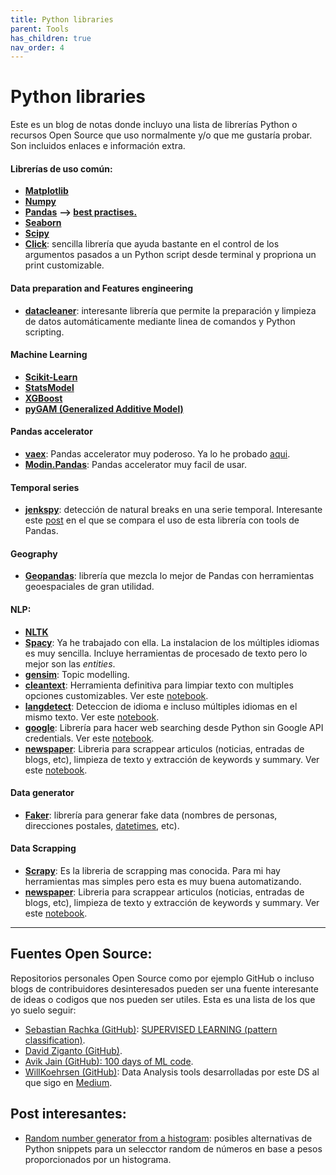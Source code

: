 ```yaml
---
title: Python libraries
parent: Tools
has_children: true
nav_order: 4
---
```


# Python libraries

Este es un blog de notas donde incluyo una lista de librerías Python o recursos Open Source que uso normalmente y/o que me gustaría probar. Son incluidos enlaces e información extra.

#### Librerías de uso común:

* [**Matplotlib**](https://matplotlib.org/stable/genindex.html)
* [**Numpy**](https://numpy.org/doc/stable/reference/index.html)
* [**Pandas**](https://pandas.pydata.org/pandas-docs/stable/reference/index.html) **--\> [best practises.](https://www.google.com/url?q=https%3A%2F%2Fsites.google.com%2Fview%2Fnotesds%2Ftools%2Ftools-librer%25C3%25ADas-python%2Fpandas-best-practises&sa=D&sntz=1&usg=AFQjCNHAkevuYwuDbGCCiHHqm_xEf1C0Sg)**
* [**Seaborn**](https://www.google.com/url?q=https%3A%2F%2Fseaborn.pydata.org%2Fapi.html&sa=D&sntz=1&usg=AFQjCNEn69NpThySqo9EmYcdDEEBoZYalQ)
* [**Scipy**](https://www.google.com/url?q=https%3A%2F%2Fdocs.scipy.org%2Fdoc%2Fscipy%2Freference%2Fsearch.html%3Fq%3D&sa=D&sntz=1&usg=AFQjCNGNXBUPdYUxISTCIaC-aIrDOQxvyw)
* [**Click**](http://www.google.com/url?q=http%3A%2F%2Fclick.pocoo.org%2F5%2F&sa=D&sntz=1&usg=AFQjCNGrBm4ncdPVx7gzt80rrQXO0WaEPQ): sencilla librería que ayuda bastante en el control de los argumentos pasados a un Python script desde terminal y propriona un print customizable.

#### Data preparation and Features engineering

* [**datacleaner**](https://www.google.com/url?q=https%3A%2F%2Fgithub.com%2Frhiever%2Fdatacleaner&sa=D&sntz=1&usg=AFQjCNE3HhQ488Ybd0bU3FsEdQwlg4WlyQ): interesante librería que permite la preparación y limpieza de datos automáticamente mediante linea de comandos y Python scripting.

#### Machine Learning

* [**Scikit-Learn**](http://www.google.com/url?q=http%3A%2F%2Fscikit-learn.org%2Fstable%2Fdocumentation.html&sa=D&sntz=1&usg=AFQjCNHOVAg7ULuWmkOPJd1pum6jEzmmIg)
* [**StatsModel**](https://www.google.com/url?q=https%3A%2F%2Fwww.statsmodels.org%2Fstable%2Fsearch.html%3Fq%3D&sa=D&sntz=1&usg=AFQjCNH9uXR-pz0x5O5nAk-63L5s5_gZjA)
* [**XGBoost**](https://www.google.com/url?q=https%3A%2F%2Fxgboost.readthedocs.io%2Fen%2Flatest%2F&sa=D&sntz=1&usg=AFQjCNEuAmKqjZ1SXVK7X1RAeWAgYqJz8g)
* [**pyGAM (Generalized Additive Model)**](https://www.google.com/url?q=https%3A%2F%2Fgithub.com%2Fdswah%2FpyGAM&sa=D&sntz=1&usg=AFQjCNF4-1eSGyXPfYO8OqYRUPR391vsLA)

#### Pandas accelerator

* [**vaex**](https://vaex.io/docs/index.html): Pandas accelerator muy poderoso. Ya lo he probado [aqui](https://github.com/jmquintana79/utilsDS/blob/master/notebooks/pandas_accelerators/overview-vaex.ipynb).
* [**Modin.Pandas**](https://www.google.com/url?q=https%3A%2F%2Fmodin.readthedocs.io%2Fen%2Flatest%2F&sa=D&sntz=1&usg=AFQjCNG29bwPv-t4T-FASNQTfPKRkXXZPA): Pandas accelerator muy facil de usar. 

#### Temporal series

* [**jenkspy**](https://www.google.com/url?q=https%3A%2F%2Fgithub.com%2Fmthh%2Fjenkspy&sa=D&sntz=1&usg=AFQjCNHaCDdcyLpnTu4SRuX_dvS_Lw2j4Q): detección de natural breaks en una serie temporal. Interesante este [post](https://www.google.com/url?q=https%3A%2F%2Fpbpython.com%2Fnatural-breaks.html&sa=D&sntz=1&usg=AFQjCNGiJqjfI5Wp3qqH8tshXyF4aIJXnQ) en el que se compara el uso de esta librería con tools de Pandas.

#### Geography

* [**Geopandas**](https://www.google.com/url?q=https%3A%2F%2Fgeopandas.org%2F&sa=D&sntz=1&usg=AFQjCNG87v8Dh8eUFsFQbA4CW9K9ik6d-A): librería que mezcla lo mejor de Pandas con herramientas geoespaciales de gran utilidad.

#### NLP:

* [**NLTK**](https://www.google.com/url?q=https%3A%2F%2Fwww.nltk.org%2F&sa=D&sntz=1&usg=AFQjCNEnV2KI7wCOl3HrUNd8f-_5Aj-gYw)
* [**Spacy**](https://www.google.com/url?q=https%3A%2F%2Fspacy.io%2F&sa=D&sntz=1&usg=AFQjCNFBGy33uUWn3gdYH_f6alIIPOCmWg): Ya he trabajado con ella. La instalacion de los múltiples idiomas es muy sencilla. Incluye herramientas de procesado de texto pero lo mejor son las *entities*.
* [**gensim**](https://www.google.com/url?q=https%3A%2F%2Fradimrehurek.com%2Fgensim%2F&sa=D&sntz=1&usg=AFQjCNG0xOWIYifNbrTugl9kKJmtKz8_-Q): Topic modelling.
* [**cleantext**](https://pypi.org/project/cleantext/): Herramienta definitiva para limpiar texto con multiples opciones customizables. Ver este [notebook](https://github.com/jmquintana79/utilsDS/blob/master/notebooks/nlp/text_cleaning-with_cleantext-multilanguage.ipynb).
* [**langdetect**](https://pypi.org/project/langdetect/): Deteccion de idioma e incluso múltiples idiomas en el mismo texto. Ver este [notebook](https://github.com/jmquintana79/utilsDS/blob/master/notebooks/nlp/language_detection-with_langdetect.ipynb).
* [**google**](https://www.geeksforgeeks.org/performing-google-search-using-python-code/): Librería para hacer web searching desde Python sin Google API credentials. Ver este [notebook](https://github.com/jmquintana79/utilsDS/blob/master/notebooks/nlp/web_search-google_library.ipynb).
* [**newspaper**](https://github.com/codelucas/newspaper/): Libreria para scrappear articulos (noticias, entradas de blogs, etc), limpieza de texto y extracción de keywords y summary. Ver este [notebook](https://github.com/jmquintana79/utilsDS/blob/master/notebooks/nlp/scrapping_website-with_newspaper.ipynb).

#### Data generator

* [**Faker**](https://www.google.com/url?q=https%3A%2F%2Ffaker.readthedocs.io%2Fen%2Fmaster%2F&sa=D&sntz=1&usg=AFQjCNGxGzheSD7VCHi_YsjMPdiHk3zyPg): librería para generar fake data (nombres de personas, direcciones postales, [datetimes](https://www.google.com/url?q=https%3A%2F%2Ffaker.readthedocs.io%2Fen%2Fmaster%2Fproviders%2Ffaker.providers.date_time.html&sa=D&sntz=1&usg=AFQjCNFwPJZ5e3BvJDnJKeIDOOD-34d0WA), etc).

#### Data Scrapping

* [**Scrapy**](https://www.google.com/url?q=https%3A%2F%2Fscrapy.org%2F&sa=D&sntz=1&usg=AFQjCNHYCKo7_ZGg2yyhBAw-nah_QTwdGQ): Es la libreria de scrapping mas conocida. Para mi hay herramientas mas simples pero esta es muy buena automatizando.
* [**newspaper**](https://github.com/codelucas/newspaper/): Libreria para scrappear articulos (noticias, entradas de blogs, etc), limpieza de texto y extracción de keywords y summary. Ver este [notebook](https://github.com/jmquintana79/utilsDS/blob/master/notebooks/nlp/scrapping_website-with_newspaper.ipynb).

---

## Fuentes Open Source:

Repositorios personales Open Source como por ejemplo GitHub o incluso blogs de contribuidores desinteresados pueden ser una fuente interesante de ideas o codigos que nos pueden ser utiles. Esta es una lista de los que yo suelo seguir:

* [Sebastian Rachka (GitHub)](https://www.google.com/url?q=https%3A%2F%2Fgithub.com%2Frasbt&sa=D&sntz=1&usg=AFQjCNEkURk7zJ9-mCVLwBpCv0JzJwO0cA): [SUPERVISED LEARNING (pattern classification)](https://www.google.com/url?q=https%3A%2F%2Fgithub.com%2Frasbt%2Fpattern_classification&sa=D&sntz=1&usg=AFQjCNGuC6NmldJyYnTvnLkI4ztAvdeXMA).
* [David Ziganto (GitHub)](https://www.google.com/url?q=https%3A%2F%2Fgithub.com%2Fdziganto&sa=D&sntz=1&usg=AFQjCNFCgm-azNHNhnRdSD1beqG4CV9O1g).
* [Avik Jain (GitHub): 100 days of ML code](https://www.google.com/url?q=https%3A%2F%2Fgithub.com%2FAvik-Jain%2F100-Days-Of-ML-Code&sa=D&sntz=1&usg=AFQjCNGEXoElLRNmvem4KkYdzLlboiBxNA).
* [WillKoehrsen (GitHub)](https://www.google.com/url?q=https%3A%2F%2Fgithub.com%2FWillKoehrsen%2FData-Analysis&sa=D&sntz=1&usg=AFQjCNGjPyoJT5iQh9G6QTfbJkLtM52wyA): Data Analysis tools desarrolladas por este DS al que sigo en [Medium](https://www.google.com/url?q=https%3A%2F%2Fmedium.com%2F%40williamkoehrsen&sa=D&sntz=1&usg=AFQjCNHhZwW-VnJas7m6h1WWoeI7TSXQrQ).

## Post interesantes:

* [Random number generator from a histogram](https://www.google.com/url?q=https%3A%2F%2Fstackoverflow.com%2Fquestions%2F17821458%2Frandom-number-from-histogram&sa=D&sntz=1&usg=AFQjCNFdbNHa9FvD_oSgJadGVaFkaL03yg): posibles alternativas de Python snippets para un selecctor random de números en base a pesos proporcionados por un histograma.